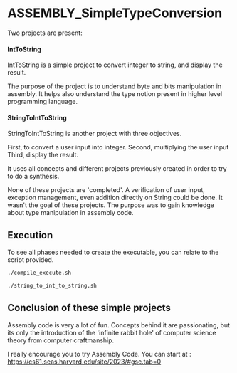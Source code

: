 # ASSEMBLY_SimpleTypeConversion

Two projects are present:

#### IntToString

IntToString is a simple project to convert integer to string, and display the result.

The purpose of the project is to understand byte and bits manipulation in assembly. It helps also understand the type notion present in higher level programming language.

#### StringToIntToString

StringToIntToString is another project with three objectives.

First, to convert a user input into integer. 
Second, multiplying the user input 
Third, display the result.

It uses all concepts and different projects previously created in order to try to do a synthesis.

None of these projects are 'completed'. A verification of user input, exception management, even addition directly on String could be done. It wasn't the goal of these projects. The purpose was to gain knowledge about type manipulation in assembly code.

## Execution

To see all phases needed to create the executable, you can relate to the script provided. 

```bash
./compile_execute.sh
```

```bash
./string_to_int_to_string.sh
```

## Conclusion of these simple projects

Assembly code is very a lot of fun. Concepts behind it are passionating, but its only the introduction of the 'infinite rabbit hole' of computer science theory from computer craftmanship.

I really encourage you to try Assembly Code. You can start at : https://cs61.seas.harvard.edu/site/2023/#gsc.tab=0
